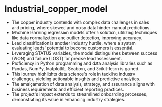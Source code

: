 # Industrial_copper_model

- The copper industry contends with complex data challenges in sales and pricing, where skewed and noisy data hinder manual predictions.
- Machine learning regression models offer a solution, utilizing techniques like data normalization and outlier detection, improving accuracy.
- Lead classification is another industry hurdle, where a system evaluating leads' potential to become customers is essential.
- Leveraging STATUS variables, the model distinguishes between success (WON) and failure (LOST) for precise lead assessment.
- Proficiency in Python programming and data analysis libraries such as Pandas, NumPy, Matplotlib, Seaborn, and Scikit-learn is gained.
- This journey highlights data science's role in tackling industry challenges, yielding actionable insights and predictive analytics.
- The amalgamation of data analysis, strategy, and assurance aligns with business requirements and efficient reporting practices.
- The project's impact extends to streamlined onboarding processes, demonstrating its value in enhancing industry strategies.

